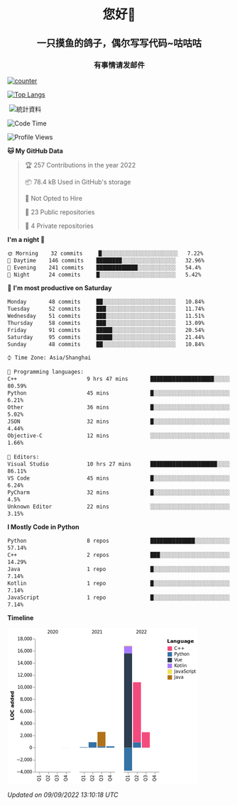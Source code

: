 

<!--
**kitUIN/kitUIN** is a ✨ _special_ ✨ repository because its `README.md` (this file) appears on your GitHub profile.

Here are some ideas to get you started:

- 🔭 I’m currently working on ...
- 🌱 I’m currently learning ...
- 👯 I’m looking to collaborate on ...
- 🤔 I’m looking for help with ...
- 💬 Ask me about ...
- 📫 How to reach me: ...
- 😄 Pronouns: ...
- ⚡ Fun fact: ...
-->
<h1 align="center">您好👋</h1>
<h2 align="center">一只摸鱼的鸽子，偶尔写写代码~咕咕咕</h2>
<h3 align="center">有事情请发邮件</h3>

[![counter](https://count.getloli.com/get/@KitUIN?theme=rule34)](https://count.getloli.com/)

[![Top Langs](https://github-readme-stats.vercel.app/api/top-langs/?username=kitUIN&show_icons=true&theme=gruvbox&locale=cn&layout=compact)](https://github.com/anuraghazra/github-readme-stats)

<p>&nbsp;<img align="center" src="https://github-readme-stats.vercel.app/api?username=kitUIN&show_icons=true&theme=gruvbox&locale=cn" alt="統計資料" /></p>


<!--START_SECTION:waka-->
![Code Time](http://img.shields.io/badge/Code%20Time-640%20hrs%2044%20mins-blue)

![Profile Views](http://img.shields.io/badge/Profile%20Views-5-blue)

**🐱 My GitHub Data** 

> 🏆 257 Contributions in the year 2022
 > 
> 📦 78.4 kB Used in GitHub's storage 
 > 
> 🚫 Not Opted to Hire
 > 
> 📜 23 Public repositories 
 > 
> 🔑 4 Private repositories  
 > 
**I'm a night 🦉** 

```text
🌞 Morning    32 commits     █░░░░░░░░░░░░░░░░░░░░░░░░   7.22% 
🌆 Daytime    146 commits    ████████░░░░░░░░░░░░░░░░░   32.96% 
🌃 Evening    241 commits    █████████████░░░░░░░░░░░░   54.4% 
🌙 Night      24 commits     █░░░░░░░░░░░░░░░░░░░░░░░░   5.42%

```
📅 **I'm most productive on Saturday** 

```text
Monday       48 commits     ██░░░░░░░░░░░░░░░░░░░░░░░   10.84% 
Tuesday      52 commits     ███░░░░░░░░░░░░░░░░░░░░░░   11.74% 
Wednesday    51 commits     ███░░░░░░░░░░░░░░░░░░░░░░   11.51% 
Thursday     58 commits     ███░░░░░░░░░░░░░░░░░░░░░░   13.09% 
Friday       91 commits     █████░░░░░░░░░░░░░░░░░░░░   20.54% 
Saturday     95 commits     █████░░░░░░░░░░░░░░░░░░░░   21.44% 
Sunday       48 commits     ██░░░░░░░░░░░░░░░░░░░░░░░   10.84%

```


```text
⌚︎ Time Zone: Asia/Shanghai

💬 Programming languages: 
C++                      9 hrs 47 mins       ████████████████████░░░░░   80.59% 
Python                   45 mins             █░░░░░░░░░░░░░░░░░░░░░░░░   6.21% 
Other                    36 mins             █░░░░░░░░░░░░░░░░░░░░░░░░   5.02% 
JSON                     32 mins             █░░░░░░░░░░░░░░░░░░░░░░░░   4.44% 
Objective-C              12 mins             ░░░░░░░░░░░░░░░░░░░░░░░░░   1.66%

📝 Editors: 
Visual Studio            10 hrs 27 mins      █████████████████████░░░░   86.11% 
VS Code                  45 mins             █░░░░░░░░░░░░░░░░░░░░░░░░   6.24% 
PyCharm                  32 mins             █░░░░░░░░░░░░░░░░░░░░░░░░   4.5% 
Unknown Editor           22 mins             ░░░░░░░░░░░░░░░░░░░░░░░░░   3.15%

```

**I Mostly Code in Python** 

```text
Python                   8 repos             ██████████████░░░░░░░░░░░   57.14% 
C++                      2 repos             ███░░░░░░░░░░░░░░░░░░░░░░   14.29% 
Java                     1 repo              █░░░░░░░░░░░░░░░░░░░░░░░░   7.14% 
Kotlin                   1 repo              █░░░░░░░░░░░░░░░░░░░░░░░░   7.14% 
JavaScript               1 repo              █░░░░░░░░░░░░░░░░░░░░░░░░   7.14%

```


**Timeline**

![Chart not found](https://raw.githubusercontent.com/kitUIN/kitUIN/main/charts/bar_graph.png) 


 *Updated on 09/09/2022 13:10:18 UTC*
<!--END_SECTION:waka-->
